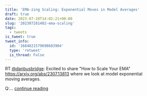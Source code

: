 ```yaml
---
title: 'EMA-zing Scaling: Exponential Moves in Model Averages'
draft: true
date: 2023-07-28T14:02:21+00:00
slug: '202307281402-ema-scaling'
tags:
  - tweets
is_tweet: true
tweet_info:
  id: '1684821579698683904'
  type: 'retweet'
  is_thread: False
---
```




RT [@danbusbridge](https://x.com/danbusbridge): Excited to share "How to Scale Your EMA" <https://arxiv.org/abs/2307.13813> where we look at model exponential moving averages.

Q:… [continue reading](https://x.com/sytelus/status/1684821579698683904)
